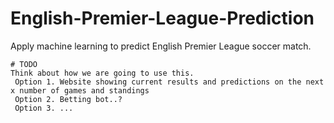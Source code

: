 # English-Premier-League-Prediction
Apply machine learning to predict English Premier League soccer match.

```
# TODO
Think about how we are going to use this.
 Option 1. Website showing current results and predictions on the next x number of games and standings
 Option 2. Betting bot..?
 Option 3. ...
